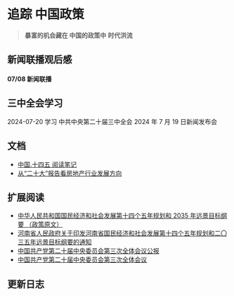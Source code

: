 # 追踪 中国政策

> **暴富的机会藏在 中国的政策中** **时代洪流**

## 新闻联播观后感

#### 07/08 新闻联播

## 三中全会学习

2024-07-20 学习 中共中央第二十届三中全会 2024 年 7 月 19 日新闻发布会

## 文档

- [中国.十四五 阅读笔记](docs/china's-14th-five-year-plan.md)
- [从“二十大”报告看房地产行业发展方向](docs/top-20-and-real-estate.md)

## 扩展阅读

- [中华人民共和国国民经济和社会发展第十四个五年规划和 2035 年远景目标纲要 （政策原文）](http://www.gov.cn/xinwen/2021-03/13/content_5592681.htm)
- [河南省人民政府关于印发河南省国民经济和社会发展第十四个五年规划和二〇三五年远景目标纲要的通知](https://dsj.henan.gov.cn/2021/04-13/2125559.html)
- [中国共产党第二十届中央委员会第三次全体会议公报](https://www.gov.cn/yaowen/liebiao/202407/content_6963409.htm)
- [中国共产党第二十届中央委员会第三次全体会议](https://zh.wikipedia.org/wiki/%E4%B8%AD%E5%9B%BD%E5%85%B1%E4%BA%A7%E5%85%9A%E7%AC%AC%E4%BA%8C%E5%8D%81%E5%B1%8A%E4%B8%AD%E5%A4%AE%E5%A7%94%E5%91%98%E4%BC%9A%E7%AC%AC%E4%B8%89%E6%AC%A1%E5%85%A8%E4%BD%93%E4%BC%9A%E8%AE%AE)

## 更新日志
